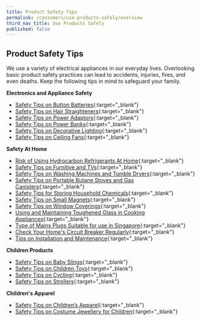 ```yaml
---
title: Product Safety Tips
permalink: /consumers/use-products-safely/overview
third_nav_title: Use Products Safely
published: false
---
```

## Product Safety Tips

We use a variety of electrical appliances in our everyday lives. Overlooking basic product safety practices can lead to accidents, injuries, fires, and even deaths. Keep the following tips in mind to safeguard your family.

**Electronics and Appliance Safety**
* [Safety Tips on Button Batteries](/consumers/use-products-safely/safety-tips-on-button-batteries){:target="_blank"}
* [Safety Tips on Hair Straighteners](/consumers/use-products-safely/safety-tips-on-hair-straighteners){:target="_blank"}
* [Safety Tips on Power Adaptors](/consumers/use-products-safely/safety-tips-on-power-adaptors){:target="_blank"}
* [Safety Tips on Power Banks](/consumers/use-products-safely/safety-tips-on-power-banks){:target="_blank"}
* [Safety Tips on Decorative Lighting](/consumers/use-products-safely/safety-tips-on-decorative-lighting){:target="_blank"}
* [Safety Tips on Ceiling Fans](/consumers/product-safety-tips/safety-tips-on-ceiling-fans){:target="_blank"}

**Safety At Home**
* [Risk of Using Hydrocarbon Refrigerants At Home](/consumers/product-safety-tips/risk-of-using-hydrocarbon-refrigerants-at-home){:target="_blank"}
* [Safety Tips on Furnitive and TVs](/consumers/product-safety-tips/safety-tips-on-furniture-and-tvs){:target="_blank"}
* [Safety Tips on Washing Machines and Tumble Dryers](/consumers/product-safety-tips/safety-tips-on-washing-machines-and-tumble-dryers){:target="_blank"}
* [Safety Tips on Portable Butane Stoves and Gas Canisters](/consumers/product-safety-tips/safety-tips-on-portable-butane-stoves-and-gas-canisters){:target="_blank"}
* [Safety Tips for Storing Household Chemicals](/consumers/product-safety-tips/safety-tips-for-storing-household-chemicals){:target="_blank"}
* [Safety Tips on Small Magnets](/consumers/product-safety-tips/safety-tips-on-small-magnets){:target="_blank"}
* [Safety Tips on Window Coverings](/consumers/product-safety-tips/safety-tips-on-window-coverings){:target="_blank"}
* [Using and Maintaining Toughened Glass in Cooking Appliances](/consumers/product-safety-tips/using-and-maintaining-toughened-glass-in-cooking-appliances){:target="_blank"}
* [Type of Mains Plugs Suitable for use in Singapore](/consumers/product-safety-tips/types-of-mains-plugs-suitable-for-use-in-singapore){:target="_blank"}
* [Check Your Home's Circuit Breaker Regularly](/consumers/product-safety-tips/check-your-home-circuit-breaker-regularly){:target="_blank"}
* [Tips on Installation and Maintenance](/consumers/product-safety-tips/tips-on-installation-and-maintenance){:target="_blank"}

**Children Products**
* [Safety Tips on Baby Slings](/consumers/product-safety-tips/safety-tips-on-baby-slings){:target="_blank"}
* [Safety Tips on Children Toys](/consumers/product-safety-tips/safety-tips-on-children-toys){:target="_blank"}
* [Safety Tips on Cycling](/consumers/product-safety-tips-on-cycling){:target="_blank"}
* [Safety Tips on Strollers](/consumers/product-safety-tips/safety-tips-on-strollers){:target="_blank"}

**Children's Apparel**
* [Safety Tips on Children’s Apparel](/consumers/product-safety-tips/safety-tips-on-children-apparel){:target="_blank"}
* [Safety Tips on Costume Jewellery for Children](/consumers/product-safety-tips/safety-tips-on-constume-jewellery-for-children){:target="_blank"}
